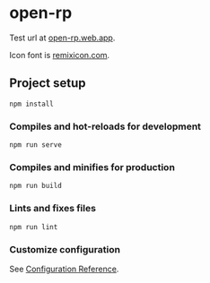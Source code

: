 # open-rp

Test url at [open-rp.web.app](https://open-rp.web.app/).

Icon font is [remixicon.com](https://remixicon.com).

## Project setup
```
npm install
```

### Compiles and hot-reloads for development
```
npm run serve
```

### Compiles and minifies for production
```
npm run build
```

### Lints and fixes files
```
npm run lint
```

### Customize configuration
See [Configuration Reference](https://cli.vuejs.org/config/).
